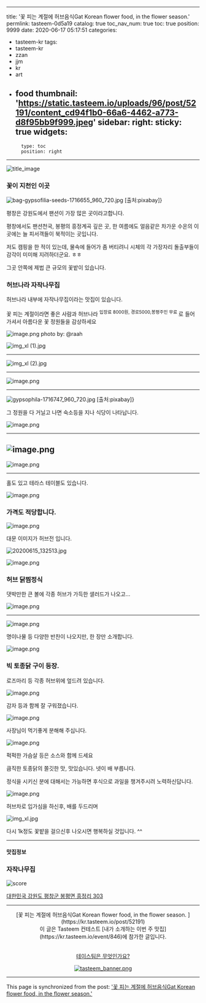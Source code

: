 
---
title: '꽃 피는 계절에  허브음식Gat  Korean flower food,  in the flower season.'
permlink: tasteem-0d5a19
catalog: true
toc_nav_num: true
toc: true
position: 9999
date: 2020-06-17 05:17:51
categories:
- tasteem-kr
tags:
- tasteem-kr
- zzan
- jjm
- kr
- art
- food
thumbnail: 'https://static.tasteem.io/uploads/96/post/52191/content_cd94f1b0-66a6-4462-a773-d8f95bb9f999.jpeg'
sidebar:
    right:
        sticky: true
widgets:
    -
        type: toc
        position: right
---


![title_image](https://static.tasteem.io/uploads/96/post/52191/content_cd94f1b0-66a6-4462-a773-d8f95bb9f999.jpeg)
<br/>


### 꽃이 지천인 이곳

![bag-gypsofilia-seeds-1716655_960_720.jpg](https://cdn.steemitimages.com/DQmStAygkUta9EEpTdxQKDvScV18NqteCo6H2qVbEtNe5bg/bag-gypsofilia-seeds-1716655_960_720.jpg) 
[출처:pixabay]}


평창은 강원도에서 팬션이 가장 많은 곳이라고합니다.


평창에서도 팬션천국,  봉평의 흥정계곡 깊은 곳,
한 여름에도 얼음같은 차가운 수온의 이곳에는
늘 피서객들이 북적이는 곳입니다.

저도 캠핑을 한 적이 있는데, 물속에 들어가 좀 버티려니
시체의 각 가장자리 돌출부들이  감각이 미미해 지려하더군요. ㅎㅎ

그곳  안쪽에 제법 큰 규모의 꽃밭이 있습니다.

### 허브나라 자작나무집
허브나라 내부에 자작나무집이라는 맛집이 있습니다. 

꽃 피는 계절이라면 좋은 사람과
허브나라  <sup>입장료 8000원, 경로5000,봉평주민 무료 </sup>로 들어가셔서
아름다운 꽃 정원들을 감상하세요

![image.png](https://cdn.steemitimages.com/DQmXFjqY6xk1NKctLoNsRzZL4rTMwVsDfPp7rX8fzeJmCfn/image.png)
photo by: @raah


![img_xl (1).jpg](https://static.tasteem.io/uploads/image/image/263821/a7d3b056-50bc-4228-9726-0164d060a0c6.jpeg)

---

![img_xl (2).jpg](https://static.tasteem.io/uploads/image/image/263822/a7d3b056-50bc-4228-9726-0164d060a0c6.jpeg)

---

![image.png](https://cdn.steemitimages.com/DQmXtoKVUPQ5UjawrixiDscyUhF6aX4fYZNduUR6CtRi7hU/image.png)


---

![gypsophila-1716747_960_720.jpg](https://cdn.steemitimages.com/DQmQ8eikdLNNGb4TQM1WLbeKdPihSVjCsHHt8uy4r7NqQwJ/gypsophila-1716747_960_720.jpg)
[출처:pixabay]}

그 정원을 다 거닐고 나면 숙소등을 지나 식당이 나타납니다.

![image.png](https://cdn.steemitimages.com/DQmPc2SKuMwcs31dbakhQVWCqrTkw5RBw5L7zixPmMs3dRg/image.png)

---

![image.png](https://cdn.steemitimages.com/DQmamzJPbo1dx41B7y95sa8UXSnGs41hGaajV5aPHMYrgpw/image.png)
---

![image.png](https://cdn.steemitimages.com/DQmYSAfrKySAfWQ98GA8ouXRHaX74mtMwEZoeGasystks7e/image.png)

---
홀도 있고 테라스 테이블도 있습니다.

![image.png](https://cdn.steemitimages.com/DQmPC4RjXepACBQYbaTv5LiqjWARUs2Ee9UYdwHVNXm7SRz/image.png)

### 가격도 적당합니다.

![image.png](https://cdn.steemitimages.com/DQmarDmx5LdQkTUeus1PGmHpKH6KW3dBxh1ZsWuQCzp7YzC/image.png)

대문 이미지가 허브전 입니다. 

![20200615_132513.jpg](https://cdn.steemitimages.com/DQmYXjCCE6VoouYTPZvqmFcaqUSBanJQ71Um7irRKJ5TrGz/20200615_132513.jpg)


![image.png](https://cdn.steemitimages.com/DQmd4ZjniNHqWx14McqXBXP9nMM5rBW7p8RbBK59zSHTq4E/image.png)

### 허브 닭찜정식
댓박만한 큰 볼에 각종 허브가 가득한 샐러드가 나오고...


![image.png](https://cdn.steemitimages.com/DQmX8YbSA2644JZdSUNtihobutZot7iVBuWBoh1k7DtmgA3/image.png)
 
---

![image.png](https://cdn.steemitimages.com/DQmNpgP98GJXkwwchAvGWrLRErxcLVycTyFKWGKDxspi7Ja/image.png)

명이나물 등 다양한 반찬이 나오지만,  한 장만 소개합니다. 

![image.png](https://cdn.steemitimages.com/DQmRE7jv7iwFGf9HTc5CYw9FJyA9cJCp6sFXzUGVbJybXZS/image.png)

### 빅 토종닭 구이 등장.
로즈마리 등 각종 허브위에 엎드려 있습니다.

![image.png](https://cdn.steemitimages.com/DQmZV1vxrp4daWyLe1KgYVJqtww7EkRunKVeKw3qFYfdMPd/image.png)

감자 등과 함께 잘 구워졌습니다.

![image.png](https://cdn.steemitimages.com/DQmbUDao751oQ4NkZNchHudMSZaZ4FGbadzMvGgdRZTrsa6/image.png)

사장님이 먹기좋게 분해해 주십니다.

![image.png](https://cdn.steemitimages.com/DQmS42iLJKMwcnturwGW3NzyLqoX4tnc9NirGKxmvaY3Wpb/image.png)

퍽퍽한 가슴살 등은 소스와 함께 드세요

큼직한 토종닭의 쫄깃한 맛,   맛있습니다. 
넷이 배 부릅니다.

정식을 시키신 분에 대해서는
가능하면
후식으로 과일을 챙겨주시려 노력하신답니다.


![image.png](https://cdn.steemitimages.com/DQmdyLNFh44gEYGhyKWcZKMd7ysfz6xseXNqrzAqHmJ3XRU/image.png)

허브차로 입가심을 하신후, 
배를 두드리며

![img_xl.jpg](https://cdn.steemitimages.com/DQmS7Jy8K8XqiQqTw1A7s5KkpmnGrQJhTaQsuzijryuWEEd/img_xl.jpg)

다시 1k정도 꽃밭을 걸으신후 나오시면 
행복하실 것입니다. ^^

---------------------
#### 맛집정보
### 자작나무집
![score](https://static.tasteem.io/images/steem/2Crowns.png)

[대한민국 강원도 평창군 봉평면 흥정리 303](https://kr.tasteem.io/post/52191#map)

-----------------------------------------
<center>[꽃 피는 계절에  허브음식Gat  Korean flower food,  in the flower season. ](https://kr.tasteem.io/post/52191)
<br/>이 글은 Tasteem 컨테스트
 [내가 소개하는  이번 주 맛집](https://kr.tasteem.io/event/846)에 참가한 글입니다.

<br/>[테이스팀은 무엇인가요?](https://kr.tasteem.io/about)

[![tasteem_banner.png](https://static.tasteem.io/images/tasteem_banner_v3.png)](https://kr.tasteem.io)</center>

- - -

This page is synchronized from the post: ['꽃 피는 계절에  허브음식Gat  Korean flower food,  in the flower season.'](https://steemit.com/@raah/tasteem-0d5a19)
